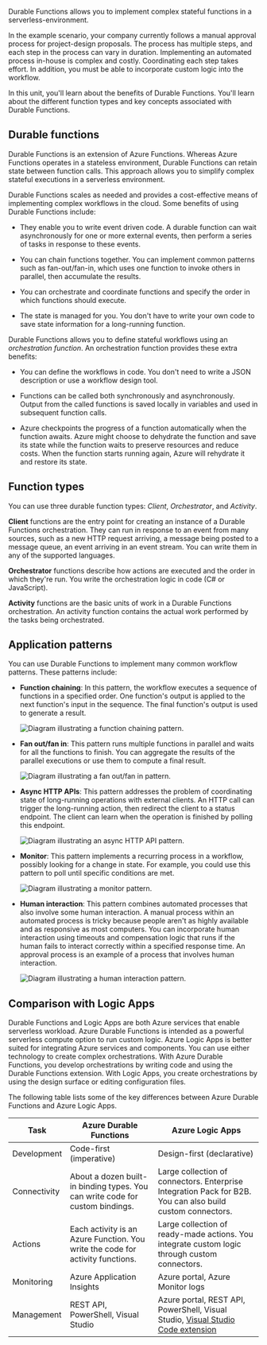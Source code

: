 Durable Functions allows you to implement complex stateful functions in a serverless-environment.

In the example scenario, your company currently follows a manual approval process for project-design proposals. The process has multiple steps, and each step in the process can vary in duration. Implementing an automated process in-house is complex and costly. Coordinating each step takes effort. In addition, you must be able to incorporate custom logic into the workflow.  

In this unit, you'll learn about the benefits of Durable Functions. You'll learn about the different function types and key concepts associated with Durable Functions.

## Durable functions

Durable Functions is an extension of Azure Functions. Whereas Azure Functions operates in a stateless environment, Durable Functions can retain state between function calls. This approach allows you to simplify complex stateful executions in a serverless environment.

Durable Functions scales as needed and provides a cost-effective means of implementing complex workflows in the cloud. Some benefits of using Durable Functions include:

- They enable you to write event driven code. A durable function can wait asynchronously for one or more external events, then perform a series of tasks in response to these events.

- You can chain functions together. You can implement common patterns such as fan-out/fan-in, which uses one function to invoke others in parallel, then accumulate the results.

- You can orchestrate and coordinate functions and specify the order in which functions should execute.

- The state is managed for you. You don't have to write your own code to save state information for a long-running function.

Durable Functions allows you to define stateful workflows using an _orchestration function_. An orchestration function provides these extra benefits:

- You can define the workflows in code. You don't need to write a JSON description or use a workflow design tool.

- Functions can be called both synchronously and asynchronously. Output from the called functions is saved locally in variables and used in subsequent function calls.

- Azure checkpoints the progress of a function automatically when the function awaits. Azure might choose to dehydrate the function and save its state while the function waits to preserve resources and reduce costs. When the function starts running again, Azure will rehydrate it and restore its state.

## Function types

You can use three durable function types: _Client_, _Orchestrator_, and _Activity_.

**Client** functions are the entry point for creating an instance of a Durable Functions orchestration. They can run in response to an event from many sources, such as a new HTTP request arriving, a message being posted to a message queue, an event arriving in an event stream. You can write them in any of the supported languages.

**Orchestrator** functions describe how actions are executed and the order in which they're run. You write the orchestration logic in code (C# or JavaScript).

**Activity** functions are the basic units of work in a Durable Functions orchestration. An activity function contains the actual work performed by the tasks being orchestrated.

## Application patterns

You can use Durable Functions to implement many common workflow patterns. These patterns include:

- **Function chaining**: In this pattern, the workflow executes a sequence of functions in a specified order. One function's output is applied to the next function's input in the sequence. The final function's output is used to generate a result.

    ![Diagram illustrating a function chaining pattern.](../media/function-chaining.png)

- **Fan out/fan in**: This pattern runs multiple functions in parallel and waits for all the functions to finish. You can aggregate the results of the parallel executions or use them to compute a final result.

    ![Diagram illustrating a fan out/fan in pattern.](../media/fan-out-fan-in.png)

- **Async HTTP APIs**: This pattern addresses the problem of coordinating state of long-running operations with external clients. An HTTP call can trigger the long-running action, then redirect the client to a status endpoint. The client can learn when the operation is finished by polling this endpoint.

    ![Diagram illustrating an async HTTP API pattern.](../media/async-http-api.png)

- **Monitor**: This pattern implements a recurring process in a workflow, possibly looking for a change in state. For example, you could use this pattern to poll until specific conditions are met.

    ![Diagram illustrating a monitor pattern.](../media/monitor.png)

- **Human interaction**: This pattern combines automated processes that also involve some human interaction. A manual process within an automated process is tricky because people aren't as highly available and as responsive as most computers. You can incorporate human interaction using timeouts and compensation logic that runs if the human fails to interact correctly within a specified response time. An approval process is an example of a process that involves human interaction.

    ![Diagram illustrating a human interaction pattern.](../media/approval.png)

## Comparison with Logic Apps

Durable Functions and Logic Apps are both Azure services that enable serverless workload. Azure Durable Functions is intended as a powerful serverless compute option to run custom logic. Azure Logic Apps is better suited for integrating Azure services and components. You can use either technology to create complex orchestrations. With Azure Durable Functions, you develop orchestrations by writing code and using the Durable Functions extension. With Logic Apps, you create orchestrations by using the design surface or editing configuration files.

The following table lists some of the key differences between Azure Durable Functions and Azure Logic Apps.

| Task | Azure Durable Functions | Azure Logic Apps |
|--|--|--|
| Development | Code-first (imperative) | Design-first (declarative) |
| Connectivity |  About a dozen built-in binding types. You can write code for custom bindings. | Large collection of connectors. Enterprise Integration Pack for B2B. You can also build custom connectors. |
| Actions | Each activity is an Azure Function. You write the code for activity functions. | Large collection of ready-made actions. You integrate custom logic through custom connectors.  |
| Monitoring | Azure Application Insights | Azure portal,  Azure Monitor logs |
| Management | REST API, PowerShell, Visual Studio | Azure portal,  REST API,  PowerShell,  Visual Studio, [Visual Studio Code extension](https://marketplace.visualstudio.com/items?itemName=ms-azuretools.vscode-azurelogicapps#:~:text=%20Run%20the%20logic%20app%20locally%20%201%2cedit%20the%20value%20of%20AzureWebJobsStorage%20in...%20More%20) |
